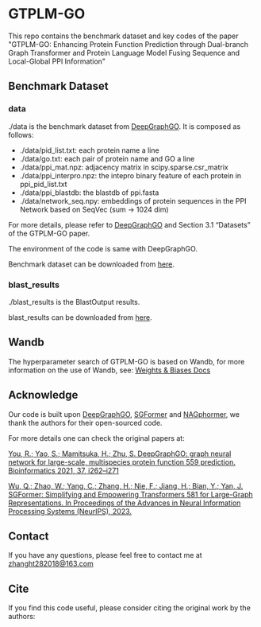 # GTPLM-GO
This repo contains the benchmark dataset and key codes of the paper "GTPLM-GO: Enhancing Protein Function Prediction through Dual-branch Graph Transformer and Protein Language Model Fusing Sequence and Local-Global PPI Information"

## Benchmark Dataset

### data

./data is the benchmark dataset from [DeepGraphGO](https://github.com/yourh/DeepGraphGO). It is composed as follows:

- ./data/pid_list.txt: each protein name a line
- ./data/go.txt: each pair of protein name and GO a line
- ./data/ppi_mat.npz: adjacency matrix in scipy.sparse.csr_matrix
- ./data/ppi_interpro.npz: the intepro binary feature of each protein in ppi_pid_list.txt
- ./data/ppi_blastdb: the blastdb of ppi.fasta
- ./data/network_seq.npy: embeddings of protein sequences in the PPI Network based on SeqVec (sum -> 1024 dim)

For more details, please refer to [DeepGraphGO](https://github.com/yourh/DeepGraphGO) and Section 3.1 “Datasets” of the GTPLM-GO paper.

The environment of the code is same with DeepGraphGO.

Benchmark dataset can be downloaded from [here](https://pan.baidu.com/s/1BynGQCdBgu6eo8dU58sdlg?pwd=nntx).

### blast_results

./blast_results is the BlastOutput results.

blast_results can be downloaded from [here](https://pan.baidu.com/s/1JglJVJ2HwrrjD1flouAPpQ?pwd=qyh7).

## Wandb

The hyperparameter search of GTPLM-GO is based on Wandb, for more information on the use of Wandb, see: [Weights & Biases Docs](https://docs.wandb.ai/)

## Acknowledge

Our code is built upon [DeepGraphGO](https://github.com/yourh/DeepGraphGO), [SGFormer](https://github.com/qitianwu/SGFormer) and [NAGphormer](https://github.com/JHL-HUST/NAGphormer), we thank the authors for their open-sourced code.

For more details one can check the original papers at:

[You, R.; Yao, S.; Mamitsuka, H.; Zhu, S. DeepGraphGO: graph neural network for large-scale, multispecies protein function 559
prediction. Bioinformatics 2021, 37, i262–i271](https://doi.org/10.1093/bioinformatics/btab270)

[Wu, Q.; Zhao, W.; Yang, C.; Zhang, H.; Nie, F.; Jiang, H.; Bian, Y.; Yan, J. SGFormer: Simplifying and Empowering Transformers 581
for Large-Graph Representations. In Proceedings of the Advances in Neural Information Processing Systems (NeurIPS), 2023.](https://proceedings.neurips.cc/paper_files/paper/2023/file/cc57fac10eacadb3b72a907ac48f9a98-Paper-Conference.pdf)


## Contact

If you have any questions, please feel free to contact me at [zhanght282018@163.com](mailto:zhanght282018@163.com)

## Cite

If you find this code useful, please consider citing the original work by the authors:
